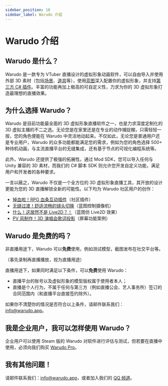 ```yaml
---
sidebar_position: 10
sidebar_label: Warudo 介绍
---
```


# Warudo 介绍

## Warudo 是什么？

Warudo 是一款专为 VTuber 直播设计的虚拟形象动画软件，可以自由导入并使用外部 3D 素材（包括[场景](modding/environment-mod.md)、[道具](modding/prop-mod.md)等），使用[蓝图](/docs/mocap/blueprints/overview)深入配置你的虚拟形象，并支持[第三方 C# 插件](modding/mod-sdk.md)。丰富的功能再加上极高的可自定义性，力求为你的 3D 虚拟形象打造最理想的直播效果。

## 为什么选择 Warudo？

Warudo 是目前功能最全面的 3D 虚拟形象直播软件之一，也是力求深度定制化的 3D 虚拟主播的不二之选。无论您是在家里还是在专业的动作捕捉棚，只需轻轻一按，您的角色便能在 Warudo 中灵活地动起来。不仅如此，无论您是普通用户还是专业用户，Warudo 的众多功能都能满足您的需求，例如为您的角色选择 500+ 种待机动画，与主流直播平台的无缝集成，还有基于节点的可视化编程系统等。

此外，Warudo 还提供了极强的拓展性。通过 Mod SDK，您可以导入任何与 Unity 兼容的 3D 素材，而我们的 C# 脚本 SDK 则允许您开发自定义功能，满足用户和开发者的各种要求。

一言以蔽之，Warudo 不仅是一个全方位的 3D 虚拟形象直播工具，其开放的设计更能为您的 3D 直播解锁全新的可能性。以下均为 Warudo 社区用户的创作：

- [掉血啦！RPG 血条互动插件](https://twitter.com/FelineEntity/status/1688245064328179712/)（社区插件）
- [无缝过渡！舒适流畅的镜头切换](https://twitter.com/CaelesArkay/status/1695941921422606532/)（蓝图控制摄像机）
- [什么！这居然不是 Live2D？！](https://twitter.com/hakuyalabs/status/1705754833838281181/)（蓝图仿 Live2D 效果）
- [PV 风制作！3D 演唱会歌词投影](https://twitter.com/lucas_VTuber/status/1714576354983952486/)（屏幕功能案例）

## Warudo 是免费的吗？

非直播用途下，Warudo 可以**免费**使用，例如测试模型，截图发布在社交平台等。

（事先录制再直播播放，视为直播用途）


直播用途下，如果同时满足以下条件，可以**免费**使用 Warudo：

* 直播平台的账号以及虚拟形象的模型版权属于使用者本人；
* 直播是个人行为，不属于任何与第三方（例如直播公会、艺人事务所）签订的合同范围内（和直播平台直接签约除外）。

如果你不清楚你的情况是否符合以上条件，请邮件联系我们：[info@warudo.app](mailto:info@warudo.app)。

## 我是企业用户，我可以怎样使用 Warudo？

企业用户可以使用 Steam 版的 Warudo 对软件进行评估与测试，但若要在直播中使用，必须向我们购买 [Warudo Pro](pro.md)。

## 我有其他问题！

请邮件联系我们：[info@warudo.app](mailto:info@warudo.app)，或者加入我们的 [QQ 频道](https://warudo.app/qq)。
